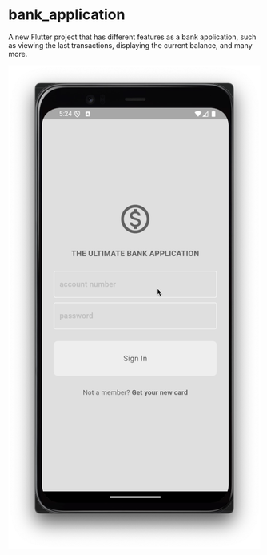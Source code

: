 # bank_application

A new Flutter project that has different features as a bank application, such as viewing the last transactions, displaying the current balance, and many more.

![Databrick project with Snowflake](ScreenShot.png)
